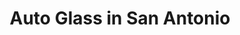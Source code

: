 ---
title: "Auto Glass in San Antonio"
url: /san-antonio/auto-glass-in-san-antonio-north-loop-1604-west/
shop: car repair
---